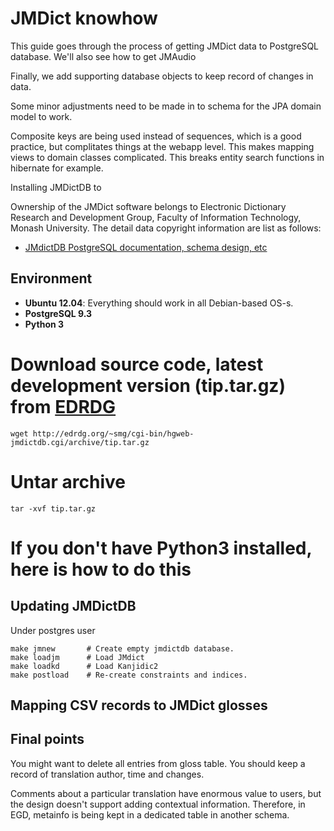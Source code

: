 # JMDict knowhow
This guide goes through the process of getting JMDict data to PostgreSQL database.
We'll also see how to get JMAudio

Finally, we add supporting database objects to keep record of changes in data.


Some minor adjustments need to be made in to schema for the JPA domain model to work.

Composite keys are being used instead of sequences, which is a good practice, but complitates things at the webapp level.
This makes mapping views to domain classes complicated. This breaks entity search functions in hibernate for example.

Installing JMDictDB to

Ownership of the JMDict software belongs to Electronic Dictionary Research and Development Group,
Faculty of Information Technology, Monash University. The detail data copyright information are list as follows:
  - <a href="http://edrdg.org/~smg/">JMdictDB PostgreSQL documentation, schema design, etc</a>

## Environment
- **Ubuntu 12.04**: Everything should work in all Debian-based OS-s.
- **PostgreSQL 9.3**
- **Python 3**


Download source code, latest development version (tip.tar.gz) from [EDRDG](http://edrdg.org/~smg/)
====
    wget http://edrdg.org/~smg/cgi-bin/hgweb-jmdictdb.cgi/archive/tip.tar.gz
    
Untar archive
====
    tar -xvf tip.tar.gz
    
If you don't have Python3 installed, here is how to do this
====
    

## Updating JMDictDB

Under postgres user

    make jmnew       # Create empty jmdictdb database.
	make loadjm      # Load JMdict 
    make loadkd      # Load Kanjidic2
    make postload    # Re-create constraints and indices.


## Mapping CSV records to JMDict glosses

## Final points



You might want to delete all entries from gloss table.
You should keep a record of translation author, time and changes.

Comments about a particular translation have enormous value to users, but the design doesn't support adding contextual information.
Therefore, in EGD, metainfo is being kept in a dedicated table in another schema.
